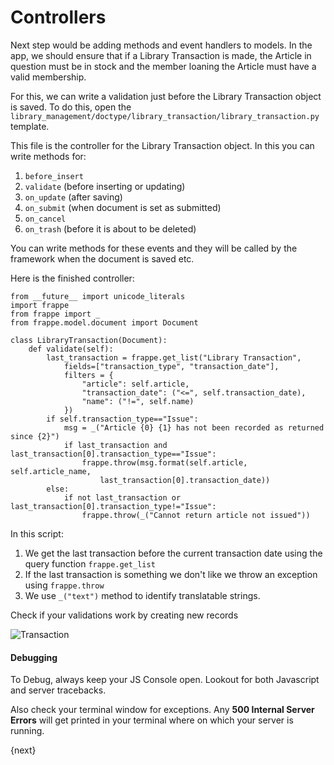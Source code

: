 # Controllers

Next step would be adding methods and event handlers to models. In the app, we should ensure that if a Library Transaction is made, the Article in question must be in stock and the member loaning the Article must have a valid membership.

For this, we can write a validation just before the Library Transaction object is saved. To do this, open the `library_management/doctype/library_transaction/library_transaction.py` template.

This file is the controller for the Library Transaction object. In this you can write methods for:

1. `before_insert`
1. `validate` (before inserting or updating)
1. `on_update` (after saving)
1. `on_submit` (when document is set as submitted)
1. `on_cancel`
1. `on_trash` (before it is about to be deleted)

You can write methods for these events and they will be called by the framework when the document is saved etc.

Here is the finished controller:

	from __future__ import unicode_literals
	import frappe
	from frappe import _
	from frappe.model.document import Document

	class LibraryTransaction(Document):
		def validate(self):
			last_transaction = frappe.get_list("Library Transaction",
				fields=["transaction_type", "transaction_date"],
				filters = {
					"article": self.article,
					"transaction_date": ("<=", self.transaction_date),
					"name": ("!=", self.name)
				})
			if self.transaction_type=="Issue":
				msg = _("Article {0} {1} has not been recorded as returned since {2}")
				if last_transaction and last_transaction[0].transaction_type=="Issue":
					frappe.throw(msg.format(self.article, self.article_name,
						last_transaction[0].transaction_date))
			else:
				if not last_transaction or last_transaction[0].transaction_type!="Issue":
					frappe.throw(_("Cannot return article not issued"))

In this script:

1. We get the last transaction before the current transaction date using the query function `frappe.get_list`
1. If the last transaction is something we don't like we throw an exception using `frappe.throw`
1. We use `_("text")` method to identify translatable strings.

Check if your validations work by creating new records

<img class="screenshot" alt="Transaction" src="/docs/assets/img/lib_trans.png">

#### Debugging

To Debug, always keep your JS Console open. Lookout for both Javascript and server tracebacks.

Also check your terminal window for exceptions. Any **500 Internal Server Errors** will get printed in your terminal where on which your server is running.

{next}
